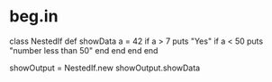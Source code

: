 # beg.in
class NestedIf
  def showData
    a = 42
    if a > 7
      puts "Yes"
      if a < 50 
        puts "number less than 50"
      end
    end
  end
end

showOutput = NestedIf.new
showOutput.showData
